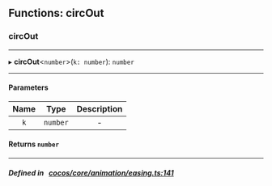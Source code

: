 ## Functions: circOut

### circOut


___
▸ **circOut**<`number`\>(`k: number`): `number`
___


#### Parameters

| Name | Type | Description |
| :------: | :------: | :------: |
| `k` | `number` | - |


#### Returns `number` 
___


##### Defined in &nbsp;   [cocos/core/animation/easing.ts:141](https://github.com/cocos-creator/engine/blob/c7bf6b8a9/cocos/core/animation/easing.ts#L141)&nbsp;
